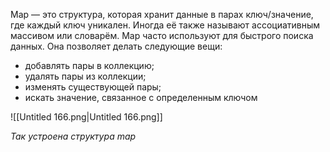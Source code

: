 Map — это структура, которая хранит данные в парах ключ/значение, где каждый ключ уникален. Иногда её также называют ассоциативным массивом или словарём. Map часто используют для быстрого поиска данных. Она позволяет делать следующие вещи:

- добавлять пары в коллекцию;
- удалять пары из коллекции;
- изменять существующей пары;
- искать значение, связанное с определенным ключом

![[Untitled 166.png|Untitled 166.png]]

_Так устроена структура map_